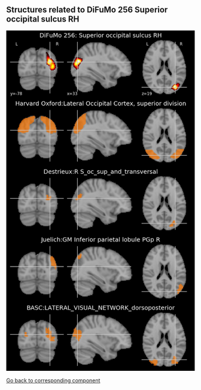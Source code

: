 


## Structures related to DiFuMo 256 Superior occipital sulcus RH

![31](31.jpg "Structures related to DiFuMo 256 Superior occipital sulcus RH")

[Go back to corresponding component](https://parietal-inria.github.io/DiFuMo/256/html/31.html)